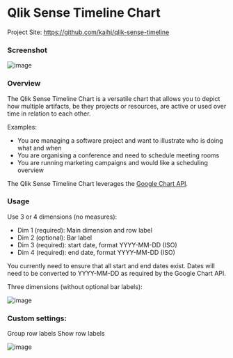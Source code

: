 # Qlik Sense Timeline Chart

Project Site: https://github.com/kaihj/qlik-sense-timeline

### Screenshot

![image](https://cloud.githubusercontent.com/assets/1283509/11930950/429d68f2-a7e0-11e5-87bd-11d620ec2400.png)

### Overview

The Qlik Sense Timeline Chart is a versatile chart that allows you to depict how multiple artifacts, be they projects or resources, are active or used over time in relation to each other.

Examples:

- You are managing a software project and want to illustrate who is doing what and when
- You are organising a conference and need to schedule meeting rooms
- You are running marketing campaigns and would like a scheduling overview

The Qlik Sense Timeline Chart leverages the [Google Chart API](https://developers.google.com/chart/interactive/docs/gallery/timeline).

### Usage

Use 3 or 4 dimensions (no measures):

- Dim 1 (required): Main dimension and row label
- Dim 2 (optional): Bar label
- Dim 3 (required): start date, format YYYY-MM-DD (ISO)
- Dim 4 (required): end date, format YYYY-MM-DD (ISO)

You currently need to ensure that all start and end dates exist. Dates will need to be converted to YYYY-MM-DD as required by the Google Chart API.

Three dimensions (without optional bar labels):

![image](https://cloud.githubusercontent.com/assets/1283509/11930981/79d05c8a-a7e0-11e5-9742-4366ed0b76ee.png)

### Custom settings:

Group row labels
Show row labels

![image](https://cloud.githubusercontent.com/assets/1283509/11931005/aec12122-a7e0-11e5-9dc4-0d04514df426.png)
